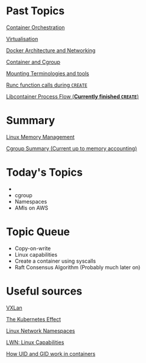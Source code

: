 # Past Topics
[Container Orchestration](/8:2:2018:Research:DockerAndContainerOrchestration.md)

[Virtualisation](/9:2:2018:Research:ContainersAndVirtualisation.md)

[Docker Architecture and Networking](/11:2:2018:ContainerArchitectureAndNetworking.md)

[Container and Cgroup](/12:2:2018:LXC.md)

[Mounting Terminologies and tools](/13:2:2018:UsingLibcontainer.md)

[Runc function calls during `CREATE`](/19:2:2018:Libcontainer.md)

[Libcontainer Process Flow (**Currently finished `CREATE`**)](/22:2:2018:LibcontinerProcessFlow.md)

# Summary

[Linux Memory Management](/Linux_memory_management.md)

[Cgroup Summary (Current up to memory accounting)](/summary_cgroup,md)

# Today's Topics
- 
- cgroup
- Namespaces
- AMIs on AWS

# Topic Queue
- Copy-on-write
- Linux capabilities
- Create a container using syscalls
- Raft Consensus Algorithm (Probably much later on)



# Useful sources

[VXLan](https://blogs.vmware.com/vsphere/2013/04/vxlan-series-different-components-part-1.html)

[The Kubernetes Effect](https://news.ycombinator.com/item?id=16331757)

[Linux Network Namespaces](https://blog.scottlowe.org/2013/09/04/introducing-linux-network-namespaces/)

[LWN: Linux Capabilities](https://lwn.net/Articles/486306/)

[How UID and GID work in containers](https://medium.com/@mccode/understanding-how-uid-and-gid-work-in-docker-containers-c37a01d01cf)
